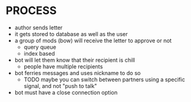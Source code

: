 
# PROCESS
- author sends letter
- it gets stored to database as well as the user
- a group of mods (bow) will receive the letter to approve or not
  - query queue
  - index based
- bot will let them know that their recipient is chill
  - people have multiple recipients 
- bot ferries messages and uses nickname to do so
  - TODO maybe you can switch between partners using a specific signal, and not "push to talk"
- bot must have a close connection option

